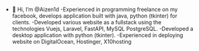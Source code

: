 - 👋 Hi, I’m @Aizen1d
-Experienced in programming freelance on my facebook, develops application built with java, python (tkinter) for clients.
-Developed various website as a fullstack using the technologies Vuejs, Laravel, FastAPI, MySQL PostgreSQL.
-Developed a desktop application with python (tkinter).
-Experienced in deploying website on DigitalOcean, Hostinger, X10hosting

<!---
Aizen1d/Aizen1d is a ✨ special ✨ repository because its `README.md` (this file) appears on your GitHub profile.
You can click the Preview link to take a look at your changes.
--->
